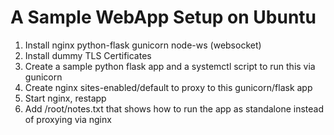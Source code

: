 # A Sample WebApp Setup on Ubuntu

1. Install nginx python-flask gunicorn node-ws (websocket)
1. Install dummy TLS Certificates
1. Create a sample python flask app and a systemctl script to run this via gunicorn
1. Create nginx sites-enabled/default to proxy to this gunicorn/flask app
1. Start nginx, restapp
1. Add /root/notes.txt that shows how to run the app as standalone instead of proxying via nginx

